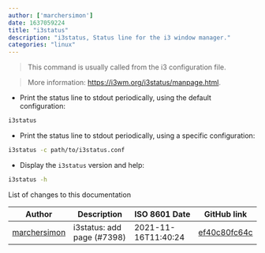 ```yaml
---
author: ['marchersimon']
date: 1637059224
title: "i3status"
description: "i3status, Status line for the i3 window manager."
categories: "linux"
---
```

> This command is usually called from the i3 configuration file.

> More information: <https://i3wm.org/i3status/manpage.html>.

- Print the status line to stdout periodically, using the default configuration:

```bash
i3status
```

- Print the status line to stdout periodically, using a specific configuration:

```bash
i3status -c path/to/i3status.conf
```

- Display the `i3status` version and help:

```bash
i3status -h
```
List of changes to this documentation


Author | Description | ISO 8601 Date | GitHub link
------|-----|-----|-----
[marchersimon](mailto:50295997+marchersimon@users.noreply.github.com) | i3status: add page (#7398) | 2021-11-16T11:40:24 | [ef40c80fc64c](https://github.com/tldr-pages/tldr/commit/ef40c80fc64c93c5f91280b8c2afbd8a3cd3ae6e)


